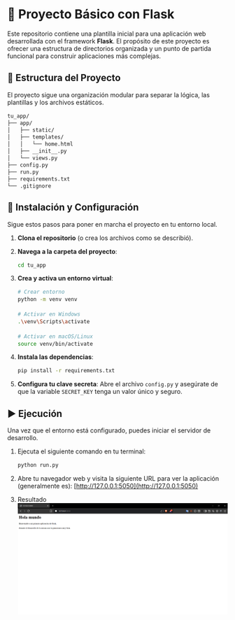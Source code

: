 # 📝 Proyecto Básico con Flask

Este repositorio contiene una plantilla inicial para una aplicación web desarrollada con el framework **Flask**. El propósito de este proyecto es ofrecer una estructura de directorios organizada y un punto de partida funcional para construir aplicaciones más complejas.

## 📂 Estructura del Proyecto

El proyecto sigue una organización modular para separar la lógica, las plantillas y los archivos estáticos.

```
tu_app/
├── app/
│   ├── static/
│   ├── templates/
│   │   └── home.html
│   ├── __init__.py
│   └── views.py
├── config.py
├── run.py
├── requirements.txt
└── .gitignore
```

## 🚀 Instalación y Configuración

Sigue estos pasos para poner en marcha el proyecto en tu entorno local.

1.  **Clona el repositorio** (o crea los archivos como se describió).

2.  **Navega a la carpeta del proyecto**:

    ```bash
    cd tu_app
    ```

3.  **Crea y activa un entorno virtual**:

    ```bash
    # Crear entorno
    python -m venv venv

    # Activar en Windows
    .\venv\Scripts\activate

    # Activar en macOS/Linux
    source venv/bin/activate
    ```

4.  **Instala las dependencias**:

    ```bash
    pip install -r requirements.txt
    ```

5.  **Configura tu clave secreta**:
    Abre el archivo `config.py` y asegúrate de que la variable `SECRET_KEY` tenga un valor único y seguro.

## ▶️ Ejecución

Una vez que el entorno está configurado, puedes iniciar el servidor de desarrollo.

1.  Ejecuta el siguiente comando en tu terminal:
    ```bash
    python run.py
    ```
2.  Abre tu navegador web y visita la siguiente URL para ver la aplicación (generalmente es):
    [http://127.0.0.1:5050](http://127.0.0.1:5050)

3.  Resultado
    ![Resultado](Capture.png)
